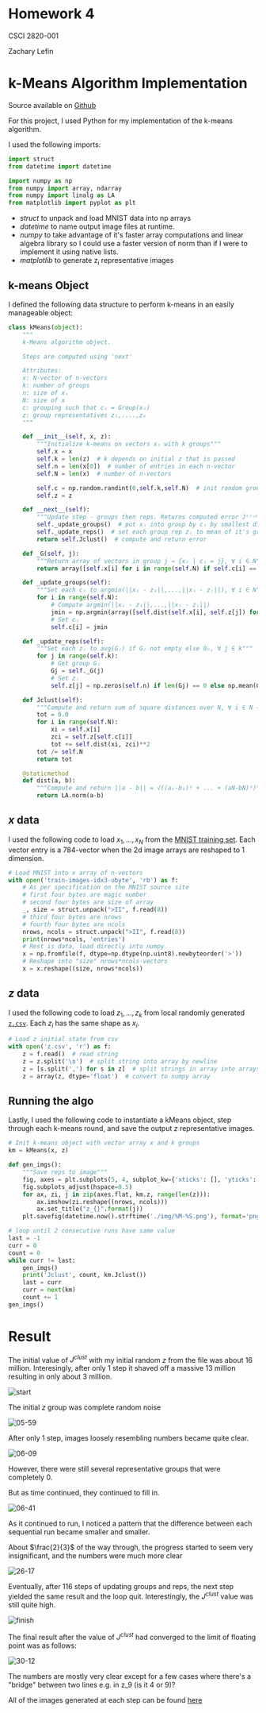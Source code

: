 # Homework 4
CSCI 2820-001

Zachary Lefin

<div style="page-break-after: always;"></div>

# k-Means Algorithm Implementation

Source available on [Github](https://github.com/Sn00pbom/Spring2020_LinalgHW4_kMeans)

For this project, I used Python for my implementation of the k-means algorithm.


I used the following imports:

```python
import struct
from datetime import datetime

import numpy as np
from numpy import array, ndarray
from numpy import linalg as LA
from matplotlib import pyplot as plt
```

- *struct* to unpack and load MNIST data into np arrays
- *datetime* to name output image files at runtime.
- *numpy* to take advantage of it's faster array computations and linear algebra library so I could use a faster version of norm than if I were to implement it using native lists.
- *matplotlib* to generate zⱼ representative images

## k-means Object
I defined the following data structure to perform k-means in an easily manageable object:

```python
class kMeans(object):
    """
    k-Means algorithm object.

    Steps are computed using 'next'

    Attributes:
    x: N-vector of n-vectors
    k: number of groups
    n: size of xᵢ
    N: size of x
    c: grouping such that cᵢ = Group(xᵢ)
    z: group representatives z₁,....,zₖ
    """

    def __init__(self, x, z):
        """Initialize k-means on vectors xᵢ with k groups"""
        self.x = x
        self.k = len(z)  # k depends on initial z that is passed
        self.n = len(x[0])  # number of entries in each n-vector
        self.N = len(x)  # number of n-vectors

        self.c = np.random.randint(0,self.k,self.N)  # init random group assignments
        self.z = z

    def __next__(self):
        """Update step - groups then reps. Returns computed error Jᶜˡᶸˢᵗ"""
        self._update_groups()  # put xᵢ into group by cᵢ by smallest distance in z
        self._update_reps()  # set each group rep zⱼ to mean of it's group or 0 if empty group
        return self.Jclust()  # compute and return error

    def _G(self, j):
        """Return array of vectors in group j → {xᵢ | cᵢ = j}, ∀ i ∈ N"""
        return array([self.x[i] for i in range(self.N) if self.c[i] == j])

    def _update_groups(self):
        """Set each cᵢ to argmin(||xᵢ - z₁||,...,||xᵢ - zⱼ||), ∀ i ∈ N"""
        for i in range(self.N):
            # Compute argmin(||xᵢ - z₁||,...,||xᵢ - zⱼ||)
            jmin = np.argmin(array([self.dist(self.x[i], self.z[j]) for j in range(self.k)]))
            # Set cᵢ
            self.c[i] = jmin

    def _update_reps(self):
        """Set each zⱼ to avg(Gⱼ) if Gⱼ not empty else 0ₙ, ∀ j ∈ k"""
        for j in range(self.k):
            # Get group Gⱼ
            Gj = self._G(j)
            # Set zⱼ
            self.z[j] = np.zeros(self.n) if len(Gj) == 0 else np.mean(Gj, axis=0)

    def Jclust(self):
        """Compute and return sum of square distances over N, ∀ i ∈ N → ∑(||xᵢ - zcᵢ||²)/N"""
        tot = 0.0
        for i in range(self.N):
            xi = self.x[i]
            zci = self.z[self.c[i]]
            tot += self.dist(xi, zci)**2
        tot /= self.N
        return tot

    @staticmethod
    def dist(a, b):
        """Compute and return ||a - b|| = √((a₁-b₁)² + ... + (aN-bN)²)"""
        return LA.norm(a-b)
```
## $x$ data
I used the following code to load $x_1,...,x_N$ from the [MNIST training set](http://yann.lecun.com/exdb/mnist/train-images-idx3-ubyte.gz). Each vector entry is a 784-vector when the 2d image arrays are reshaped to 1 dimension.

```python
# Load MNIST into x array of n-vectors
with open('train-images-idx3-ubyte', 'rb') as f:
    # As per specification on the MNIST source site
    # first four bytes are magic number
    # second four bytes are size of array
    _, size = struct.unpack(">II", f.read(8))
    # third four bytes are nrows
    # fourth four bytes are ncols
    nrows, ncols = struct.unpack(">II", f.read(8))
    print(nrows*ncols, 'entries')
    # Rest is data, load directly into numpy
    x = np.fromfile(f, dtype=np.dtype(np.uint8).newbyteorder('>'))
    # Reshape into "size" nrows*ncols-vectors
    x = x.reshape((size, nrows*ncols))
```
## $z$ data
I used the following code to load $z_1,...,z_k$ from local randomly generated [`z.csv`](z.csv). Each $z_i$ has the same shape as $x_i$.
```python
# Load z initial state from csv
with open('z.csv', 'r') as f:
    z = f.read()  # read string
    z = z.split('\n')  # split string into array by newline
    z = [s.split(',') for s in z]  # split strings in array into arrays by comma
    z = array(z, dtype='float')  # convert to numpy array
```
## Running the algo
Lastly, I used the following code to instantiate a kMeans object, step through each k-means round, and save the output $z$ representative images.

```python
# Init k-means object with vector array x and k groups
km = kMeans(x, z)

def gen_imgs():
    """Save reps to image"""
    fig, axes = plt.subplots(5, 4, subplot_kw={'xticks': [], 'yticks': []})
    fig.subplots_adjust(hspace=0.5)
    for ax, zi, j in zip(axes.flat, km.z, range(len(z))):
        ax.imshow(zi.reshape((nrows, ncols)))
        ax.set_title("z_{}".format(j))
    plt.savefig(datetime.now().strftime('./img/%M-%S.png'), format='png')

# loop until 2 consecutive runs have same value
last = -1
curr = 0
count = 0
while curr != last:
    gen_imgs()
    print('Jclust', count, km.Jclust())
    last = curr
    curr = next(km)
    count += 1
gen_imgs()
```

# Result
The initial value of $J^{clust}$ with my initial random $z$ from the file was about 16 million. Interesingly, after only 1 step it shaved off a massive 13 million resulting in only about 3 million.

![start](img/start.png)

The initial $z$ group was complete random noise

![05-59](img/05-59.png)

After only 1 step, images loosely resembling numbers became quite clear.

![06-09](img/06-09.png)

However, there were still several representative groups that were completely 0.

But as time continued, they continued to fill in.

![06-41](img/06-41.png)

As it continued to run, I noticed a pattern that the difference between each sequential run became smaller and smaller.

About $\frac{2}{3}$ of the way through, the progress started to seem very insignificant, and the numbers were much more clear

![26-17](img/26-17.png)


Eventually, after 116 steps of updating groups and reps, the next step yielded the same result and the loop quit. Interestingly, the $J^{clust}$ value was still quite high.

![finish](img/finish.png)

The final result after the value of $J^{clust}$ had converged to the limit of floating point was as follows:

![30-12](img/30-12.png)

The numbers are mostly very clear except for a few cases where there's a "bridge" between two lines e.g. in z_9 (is it 4 or 9)?

All of the images generated at each step can be found [here](https://github.com/Sn00pbom/Spring2020_LinalgHW4_kMeans/tree/master/img)